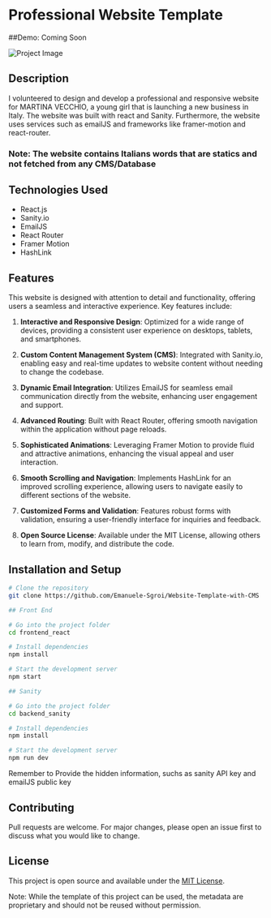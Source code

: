 # Professional Website Template

##Demo: Coming Soon

![Project Image]([PHOTO_URL](https://ibb.co/xqCw2Yd))

## Description

I volunteered to design and develop a professional and responsive website for MARTINA VECCHIO, a young girl that is launching a new business in Italy. The website was built with react and Sanity. Furthermore, the website uses services such as emailJS and frameworks like framer-motion and react-router.

### Note: The website contains Italians words that are statics and not fetched from any CMS/Database

## Technologies Used

- React.js
- Sanity.io
- EmailJS
- React Router
- Framer Motion
- HashLink

## Features

This website is designed with attention to detail and functionality, offering users a seamless and interactive experience. Key features include:

1. **Interactive and Responsive Design**: Optimized for a wide range of devices, providing a consistent user experience on desktops, tablets, and smartphones.

2. **Custom Content Management System (CMS)**: Integrated with Sanity.io, enabling easy and real-time updates to website content without needing to change the codebase.

3. **Dynamic Email Integration**: Utilizes EmailJS for seamless email communication directly from the website, enhancing user engagement and support.

4. **Advanced Routing**: Built with React Router, offering smooth navigation within the application without page reloads.

5. **Sophisticated Animations**: Leveraging Framer Motion to provide fluid and attractive animations, enhancing the visual appeal and user interaction.

6. **Smooth Scrolling and Navigation**: Implements HashLink for an improved scrolling experience, allowing users to navigate easily to different sections of the website.

7. **Customized Forms and Validation**: Features robust forms with validation, ensuring a user-friendly interface for inquiries and feedback.

8. **Open Source License**: Available under the MIT License, allowing others to learn from, modify, and distribute the code.


## Installation and Setup

```bash
# Clone the repository
git clone https://github.com/Emanuele-Sgroi/Website-Template-with-CMS

## Front End

# Go into the project folder
cd frontend_react

# Install dependencies
npm install

# Start the development server
npm start

## Sanity

# Go into the project folder
cd backend_sanity

# Install dependencies
npm install

# Start the development server
npm run dev
```

Remember to Provide the hidden information, suchs as sanity API key and emailJS public key

## Contributing

Pull requests are welcome. For major changes, please open an issue first to discuss what you would like to change.

## License

This project is open source and available under the [MIT License](LICENSE).

Note: While the template of this project can be used, the metadata are proprietary and should not be reused without permission.
